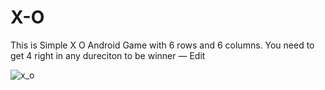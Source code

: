 # X-O

This is Simple X O Android Game with 6 rows and 6 columns. You need to get 4 right in any dureciton to be winner — Edit


![x_o](https://cloud.githubusercontent.com/assets/13104724/11788345/624eccd6-a245-11e5-97c9-c31147c2deff.png)
